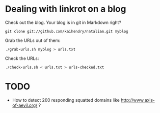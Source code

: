 # Dealing with linkrot on a blog

Check out the blog. Your blog is in git in Markdown right?

	git clone git://github.com/kaihendry/natalian.git myblog

Grab the URLs out of them:

	./grab-urls.sh myblog > urls.txt

Check the URLs:

	./check-urls.sh < urls.txt > urls-checked.txt

# TODO

* How to detect 200 responding squatted domains like http://www.axis-of-aevil.org/ ?
